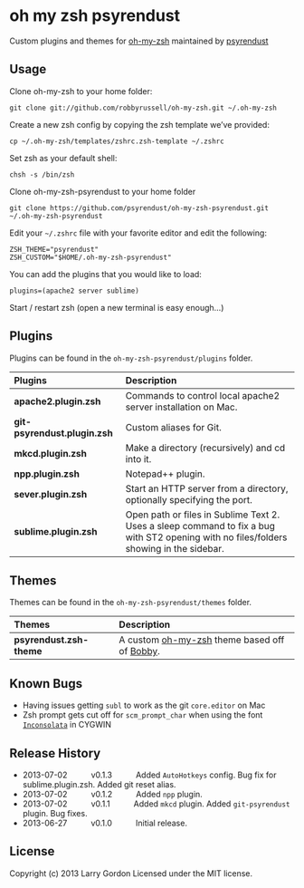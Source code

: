 oh my zsh psyrendust
====================

Custom plugins and themes for [oh-my-zsh](https://github.com/robbyrussell/oh-my-zsh) maintained by [psyrendust](https://github.com/psyrendust)

Usage
-----

Clone oh-my-zsh to your home folder:

```shell
git clone git://github.com/robbyrussell/oh-my-zsh.git ~/.oh-my-zsh
```

Create a new zsh config by copying the zsh template we’ve provided:

```shell
cp ~/.oh-my-zsh/templates/zshrc.zsh-template ~/.zshrc
```

Set zsh as your default shell:

```shell
chsh -s /bin/zsh
```

Clone oh-my-zsh-psyrendust to your home folder

```shell
git clone https://github.com/psyrendust/oh-my-zsh-psyrendust.git ~/.oh-my-zsh-psyrendust
```

Edit your `~/.zshrc` file with your favorite editor and edit the following:

```shell
ZSH_THEME="psyrendust"
ZSH_CUSTOM="$HOME/.oh-my-zsh-psyrendust"
```

You can add the plugins that you would like to load:

```shell
plugins=(apache2 server sublime)
```

Start / restart zsh (open a new terminal is easy enough…)

Plugins
-----
Plugins can be found in the `oh-my-zsh-psyrendust/plugins` folder.

| Plugins | Description |
|:--------|:------------|
| **apache2.plugin.zsh**        | Commands to control local apache2 server installation on Mac. |
| **git-psyrendust.plugin.zsh** | Custom aliases for Git. |
| **mkcd.plugin.zsh**           | Make a directory (recursively) and cd into it. |
| **npp.plugin.zsh**            | Notepad++ plugin. |
| **sever.plugin.zsh**          | Start an HTTP server from a directory, optionally specifying the port. |
| **sublime.plugin.zsh**        | Open path or files in Sublime Text 2. Uses a sleep command to fix a bug with ST2 opening with no files/folders showing in the sidebar. |

Themes
-----
Themes can be found in the `oh-my-zsh-psyrendust/themes` folder.

| Themes | Description |
|:--------|:------------|
| **psyrendust.zsh-theme** | A custom [oh-my-zsh](https://github.com/robbyrussell/oh-my-zsh) theme based off of [Bobby](https://github.com/revans/bash-it/blob/master/themes/bobby/bobby.theme.bash). |

Known Bugs
-----
 - Having issues getting `subl` to work as the git `core.editor` on Mac
 - Zsh prompt gets cut off for `scm_prompt_char` when using the font [`Inconsolata`](http://levien.com/type/myfonts/inconsolata.html) in CYGWIN

Release History
-----
 - 2013-07-02   v0.1.3   Added `AutoHotkeys` config. Bug fix for sublime.plugin.zsh. Added git reset alias.
 - 2013-07-02   v0.1.2   Added `npp` plugin.
 - 2013-07-02   v0.1.1   Added `mkcd` plugin. Added `git-psyrendust` plugin. Bug fixes.
 - 2013-06-27   v0.1.0   Initial release.

## License
Copyright (c) 2013 Larry Gordon
Licensed under the MIT license.
